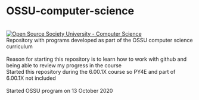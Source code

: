 # OSSU-computer-science
\
[![Open Source Society University - Computer Science](https://img.shields.io/badge/OSSU-computer--science-blue.svg)](https://github.com/ossu/computer-science)\
Repository with programs developed as part of the OSSU computer science curriculum\
\
Reason for starting this repository is to learn how to work with github and being able to review my progress in the course\
Started this repository during the 6.00.1X course so PY4E and part of 6.00.1X not included\
\
Started OSSU program on 13 October 2020
